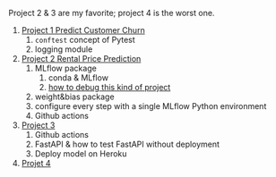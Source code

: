 

Project 2 & 3 are my favorite; project 4 is the worst one. 

1. [Project 1 Predict Customer Churn](https://github.com/xiaoye-hua/udacity_devops_churn_prediction)
    1. `conftest` concept of Pytest
    2. logging module
2. [Project 2 Rental Price Prediction](https://github.com/xiaoye-hua/udacity_devops_rental_price_prediction)
    1. MLflow package
        1. conda & MLflow
        2. [how to debug this kind of project](https://knowledge.udacity.com/questions/865790)
    2. weight&bias package
    3. configure every step with a single MLflow Python environment
    4. Github actions
3. [Project 3 ](https://github.com/xiaoye-hua/udacity_devops_project3)
    1. Github actions
    2. FastAPI & how to test FastAPI without deployment 
    3. Deploy model on Heroku 
4. [Projet 4](https://github.com/xiaoye-hua/udacity_project4)
